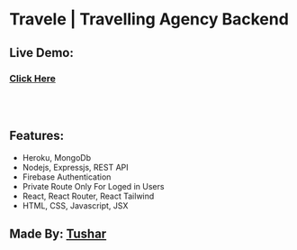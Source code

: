 # Travele | Travelling Agency Backend 
## Live Demo:
### [Click Here](https://travele-travel-agency.web.app/)

<br>
<br>

## Features:

-  Heroku, MongoDb
-  Nodejs, Expressjs, REST API
-  Firebase Authentication
-  Private Route Only For Loged in Users
-  React, React Router, React Tailwind
-  HTML, CSS, Javascript, JSX

## Made By: [Tushar](https://www.facebook.com/tusharahmmed.sakib)
